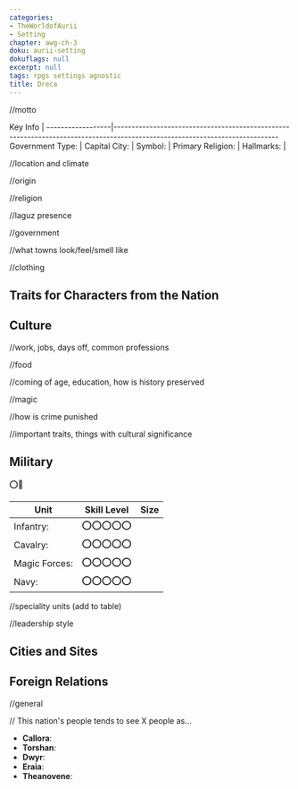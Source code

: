 ```yaml
---
categories:
- TheWorldofAurii
- Setting
chapter: awg-ch-3
doku: aurii-setting
dokuflags: null
excerpt: null
tags: rpgs settings agnostic
title: Dreca
---
```


//motto


Key Info          | 
------------------|----------------------------------------------------------------------------------------------------------------------------
Government Type:  | 
Capital City:     | 
Symbol:           | 
Primary Religion: | 
Hallmarks:        | 

//location and climate

//origin

//religion

//laguz presence 

//government

//what towns look/feel/smell like

//clothing 

<!-- ## Interesting Things in 

*  -->

## Traits for Characters from the Nation

## Culture


//work, jobs, days off, common professions

//food

//coming of age, education, how is history preserved 

//magic

//how is crime punished

//important traits, things with cultural significance 

## Military

⭕🔴

Unit             | Skill Level | Size
-----------------|-------------|-----
Infantry:        | ⭕⭕⭕⭕⭕ | 
Cavalry:         | ⭕⭕⭕⭕⭕ | 
Magic Forces:    | ⭕⭕⭕⭕⭕ | 
Navy:            | ⭕⭕⭕⭕⭕ | 

//speciality units (add to table)

//leadership style

## Cities and Sites



## Foreign Relations

//general 

// This nation's people tends to see X people as...
* **Callora**: 
* **Torshan**: 
* **Dwyr**: 
* **Eraia**:
* **Theanovene**: 
<!-- * **Dreca**: -->